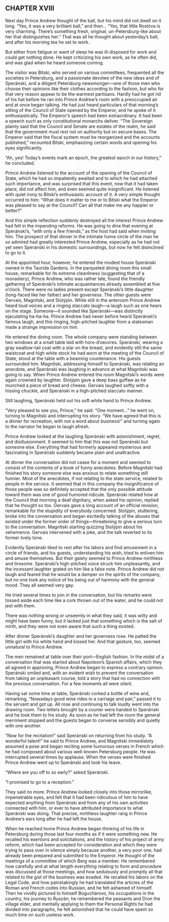 ## CHAPTER XVIII

Next day Prince Andrew thought of the ball, but his mind did not dwell
on it long. “Yes, it was a very brilliant ball,” and then... “Yes,
that little Rostóva is very charming. There’s something fresh,
original, un-Petersburg-like about her that distinguishes her.” That
was all he thought about yesterday’s ball, and after his morning tea
he set to work.

But either from fatigue or want of sleep he was ill-disposed for work
and could get nothing done. He kept criticizing his own work, as he
often did, and was glad when he heard someone coming.

The visitor was Bítski, who served on various committees, frequented
all the societies in Petersburg, and a passionate devotee of the new
ideas and of Speránski, and a diligent Petersburg newsmonger—one of
those men who choose their opinions like their clothes according to
the fashion, but who for that very reason appear to be the warmest
partisans. Hardly had he got rid of his hat before he ran into Prince
Andrew’s room with a preoccupied air and at once began talking. He
had just heard particulars of that morning’s sitting of the Council
of State opened by the Emperor, and he spoke of it enthusiastically. The
Emperor’s speech had been extraordinary. It had been a speech such as
only constitutional monarchs deliver. “The Sovereign plainly said
that the Council and Senate are estates of the realm, he said that the
government must rest not on authority but on secure bases. The Emperor
said that the fiscal system must be reorganized and the accounts
published,” recounted Bítski, emphasizing certain words and opening
his eyes significantly.

“Ah, yes! Today’s events mark an epoch, the greatest epoch in our
history,” he concluded.

Prince Andrew listened to the account of the opening of the Council of
State, which he had so impatiently awaited and to which he had attached
such importance, and was surprised that this event, now that it had
taken place, did not affect him, and even seemed quite insignificant. He
listened with quiet irony to Bítski’s enthusiastic account of it. A
very simple thought occurred to him: “What does it matter to me or to
Bítski what the Emperor was pleased to say at the Council? Can all that
make me any happier or better?”

And this simple reflection suddenly destroyed all the interest Prince
Andrew had felt in the impending reforms. He was going to dine that
evening at Speránski’s, “with only a few friends,” as the host
had said when inviting him. The prospect of that dinner in the intimate
home circle of the man he so admired had greatly interested Prince
Andrew, especially as he had not yet seen Speránski in his domestic
surroundings, but now he felt disinclined to go to it.

At the appointed hour, however, he entered the modest house Speránski
owned in the Taurida Gardens. In the parqueted dining room this small
house, remarkable for its extreme cleanliness (suggesting that of a
monastery), Prince Andrew, who was rather late, found the friendly
gathering of Speránski’s intimate acquaintances already assembled
at five o’clock. There were no ladies present except Speránski’s
little daughter (long-faced like her father) and her governess. The
other guests were Gervais, Magnítski, and Stolýpin. While still in
the anteroom Prince Andrew heard loud voices and a ringing staccato
laugh—a laugh such as one hears on the stage. Someone—it sounded
like Speránski—was distinctly ejaculating ha-ha-ha. Prince Andrew
had never before heard Speránski’s famous laugh, and this ringing,
high-pitched laughter from a statesman made a strange impression on him.

He entered the dining room. The whole company were standing between two
windows at a small table laid with hors-d’oeuvres. Speránski, wearing
a gray swallow-tail coat with a star on the breast, and evidently still
the same waistcoat and high white stock he had worn at the meeting of
the Council of State, stood at the table with a beaming countenance. His
guests surrounded him. Magnítski, addressing himself to Speránski,
was relating an anecdote, and Speránski was laughing in advance at
what Magnítski was going to say. When Prince Andrew entered the room
Magnítski’s words were again crowned by laughter. Stolýpin gave
a deep bass guffaw as he munched a piece of bread and cheese. Gervais
laughed softly with a hissing chuckle, and Speránski in a high-pitched
staccato manner.

Still laughing, Speránski held out his soft white hand to Prince
Andrew.

“Very pleased to see you, Prince,” he said. “One moment...” he
went on, turning to Magnítski and interrupting his story. “We have
agreed that this is a dinner for recreation, with not a word about
business!” and turning again to the narrator he began to laugh afresh.

Prince Andrew looked at the laughing Speránski with astonishment,
regret, and disillusionment. It seemed to him that this was not
Speránski but someone else. Everything that had formerly appeared
mysterious and fascinating in Speránski suddenly became plain and
unattractive.

At dinner the conversation did not cease for a moment and seemed to
consist of the contents of a book of funny anecdotes. Before Magnítski
had finished his story someone else was anxious to relate something
still funnier. Most of the anecdotes, if not relating to the state
service, related to people in the service. It seemed that in this
company the insignificance of those people was so definitely accepted
that the only possible attitude toward them was one of good humored
ridicule. Speránski related how at the Council that morning a deaf
dignitary, when asked his opinion, replied that he thought so too.
Gervais gave a long account of an official revision, remarkable for the
stupidity of everybody concerned. Stolýpin, stuttering, broke into
the conversation and began excitedly talking of the abuses that existed
under the former order of things—threatening to give a serious turn
to the conversation. Magnítski starting quizzing Stolýpin about his
vehemence. Gervais intervened with a joke, and the talk reverted to its
former lively tone.

Evidently Speránski liked to rest after his labors and find amusement
in a circle of friends, and his guests, understanding his wish, tried
to enliven him and amuse themselves. But their gaiety seemed to Prince
Andrew mirthless and tiresome. Speránski’s high-pitched voice struck
him unpleasantly, and the incessant laughter grated on him like a false
note. Prince Andrew did not laugh and feared that he would be a damper
on the spirits of the company, but no one took any notice of his being
out of harmony with the general mood. They all seemed very gay.

He tried several times to join in the conversation, but his remarks were
tossed aside each time like a cork thrown out of the water, and he could
not jest with them.

There was nothing wrong or unseemly in what they said, it was witty and
might have been funny, but it lacked just that something which is the
salt of mirth, and they were not even aware that such a thing existed.

After dinner Speránski’s daughter and her governess rose. He patted
the little girl with his white hand and kissed her. And that gesture,
too, seemed unnatural to Prince Andrew.

The men remained at table over their port—English fashion. In the
midst of a conversation that was started about Napoleon’s Spanish
affairs, which they all agreed in approving, Prince Andrew began to
express a contrary opinion. Speránski smiled and, with an evident wish
to prevent the conversation from taking an unpleasant course, told a
story that had no connection with the previous conversation. For a few
moments all were silent.

Having sat some time at table, Speránski corked a bottle of wine and,
remarking, “Nowadays good wine rides in a carriage and pair,” passed
it to the servant and got up. All rose and continuing to talk loudly
went into the drawing room. Two letters brought by a courier were handed
to Speránski and he took them to his study. As soon as he had left
the room the general merriment stopped and the guests began to converse
sensibly and quietly with one another.

“Now for the recitation!” said Speránski on returning from
his study. “A wonderful talent!” he said to Prince Andrew, and
Magnítski immediately assumed a pose and began reciting some humorous
verses in French which he had composed about various well-known
Petersburg people. He was interrupted several times by applause. When
the verses were finished Prince Andrew went up to Speránski and took
his leave.

“Where are you off to so early?” asked Speránski.

“I promised to go to a reception.”

They said no more. Prince Andrew looked closely into those mirrorlike,
impenetrable eyes, and felt that it had been ridiculous of him to have
expected anything from Speránski and from any of his own activities
connected with him, or ever to have attributed importance to what
Speránski was doing. That precise, mirthless laughter rang in Prince
Andrew’s ears long after he had left the house.

When he reached home Prince Andrew began thinking of his life in
Petersburg during those last four months as if it were something new. He
recalled his exertions and solicitations, and the history of his project
of army reform, which had been accepted for consideration and which they
were trying to pass over in silence simply because another, a very poor
one, had already been prepared and submitted to the Emperor. He thought
of the meetings of a committee of which Berg was a member. He remembered
how carefully and at what length everything relating to form and
procedure was discussed at those meetings, and how sedulously and
promptly all that related to the gist of the business was evaded. He
recalled his labors on the Legal Code, and how painstakingly he had
translated the articles of the Roman and French codes into Russian,
and he felt ashamed of himself. Then he vividly pictured to himself
Boguchárovo, his occupations in the country, his journey to Ryazán;
he remembered the peasants and Dron the village elder, and mentally
applying to them the Personal Rights he had divided into paragraphs, he
felt astonished that he could have spent so much time on such useless
work.





